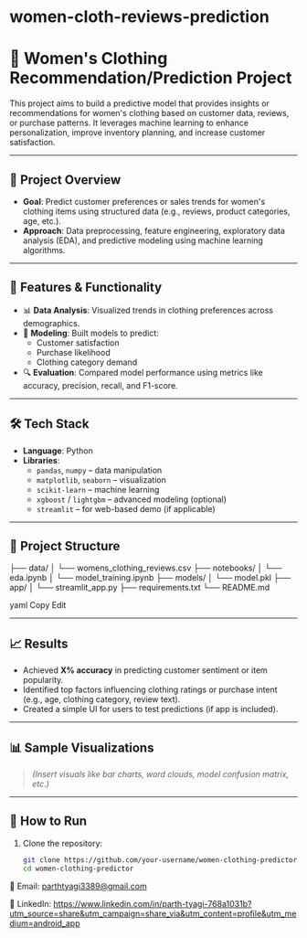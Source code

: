 # women-cloth-reviews-prediction
# 👗 Women's Clothing Recommendation/Prediction Project

This project aims to build a predictive model that provides insights or recommendations for women's clothing based on customer data, reviews, or purchase patterns. It leverages machine learning to enhance personalization, improve inventory planning, and increase customer satisfaction.

---

## 📌 Project Overview

- **Goal**: Predict customer preferences or sales trends for women's clothing items using structured data (e.g., reviews, product categories, age, etc.).
- **Approach**: Data preprocessing, feature engineering, exploratory data analysis (EDA), and predictive modeling using machine learning algorithms.

---

## 🧠 Features & Functionality

- 📊 **Data Analysis**: Visualized trends in clothing preferences across demographics.
- 🤖 **Modeling**: Built models to predict:
  - Customer satisfaction
  - Purchase likelihood
  - Clothing category demand
- 🔍 **Evaluation**: Compared model performance using metrics like accuracy, precision, recall, and F1-score.

---

## 🛠️ Tech Stack

- **Language**: Python
- **Libraries**:
  - `pandas`, `numpy` – data manipulation
  - `matplotlib`, `seaborn` – visualization
  - `scikit-learn` – machine learning
  - `xgboost` / `lightgbm` – advanced modeling (optional)
  - `streamlit` – for web-based demo (if applicable)

---

## 📂 Project Structure

├── data/
│ └── womens_clothing_reviews.csv
├── notebooks/
│ └── eda.ipynb
│ └── model_training.ipynb
├── models/
│ └── model.pkl
├── app/
│ └── streamlit_app.py
├── requirements.txt
└── README.md

yaml
Copy
Edit

---

## 📈 Results

- Achieved **X% accuracy** in predicting customer sentiment or item popularity.
- Identified top factors influencing clothing ratings or purchase intent (e.g., age, clothing category, review text).
- Created a simple UI for users to test predictions (if app is included).

---

## 📊 Sample Visualizations

> *(Insert visuals like bar charts, word clouds, model confusion matrix, etc.)*

---

## 🚀 How to Run

1. Clone the repository:
   ```bash
   git clone https://github.com/your-username/women-clothing-predictor.git
   cd women-clothing-predictor
📧 Email: parthtyagi3389@gmail.com

💼 LinkedIn: https://www.linkedin.com/in/parth-tyagi-768a1031b?utm_source=share&utm_campaign=share_via&utm_content=profile&utm_medium=android_app
